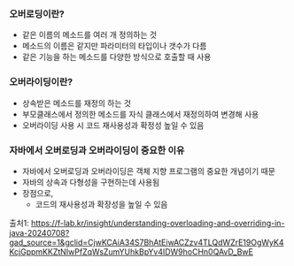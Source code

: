 ### 오버로딩이란?
- 같은 이름의 메소드를 여러 개 정의하는 것
- 메소드의 이름은 같지만 파라미터의 타입이나 갯수가 다름
- 같은 기능을 하는 메소드를 다양한 방식으로 호출할 때 사용

### 오버라이딩이란?
- 상속받은 메소드를 재정의 하는 것
- 부모클래스에서 정의한 메소드를 자식 클래스에서 재정의하여 변경해 사용
- 오버라이딩 사용 시 코드 재사용성과 확정성 높일 수 있음


### 자바에서 오버로딩과 오버라이딩이 중요한 이유
- 자바에서 오버로딩과 오버라이딩은 객체 지향 프로그램의 중요한 개념이기 때문
- 자바의 상속과 다형성을 구현하는데 사용됨
- 장점으로,
    - 코드의 재사용성과 확장성을 높일 수 있음
 

출처1: https://f-lab.kr/insight/understanding-overloading-and-overriding-in-java-20240708?gad_source=1&gclid=CjwKCAiA34S7BhAtEiwACZzv4TLQdWZrE19OgWyK4KcjGppmKKZtNIwPfZqWsZumYUhkBpYv4IDW9hoCHn0QAvD_BwE
